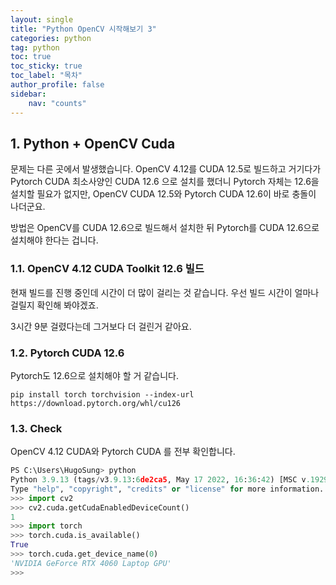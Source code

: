 ```yaml
---
layout: single
title: "Python OpenCV 시작해보기 3"
categories: python
tag: python
toc: true
toc_sticky: true
toc_label: "목차"
author_profile: false
sidebar:
    nav: "counts"
---
```


## 1. Python + OpenCV Cuda

문제는 다른 곳에서 발생했습니다. OpenCV 4.12를 CUDA 12.5로 빌드하고 거기다가 Pytorch CUDA 최소사양인 CUDA 12.6 으로 설치를 했더니 Pytorch 자체는 12.6을 설치할 필요가 없지만, OpenCV CUDA 12.5와 Pytorch CUDA 12.6이 바로 충돌이 나더군요.

방법은 OpenCV를 CUDA 12.6으로 빌드해서 설치한 뒤 Pytorch를 CUDA 12.6으로 설치해야 한다는 겁니다.

### 1.1. OpenCV 4.12 CUDA Toolkit 12.6 빌드

현재 빌드를 진행 중인데 시간이 더 많이 걸리는 것 같습니다. 우선 빌드 시간이 얼마나 걸릴지 확인해 봐야겠죠.

3시간 9분 걸렸다는데 그거보다 더 걸린거 같아요. 

### 1.2. Pytorch CUDA 12.6

Pytorch도 12.6으로 설치해야 할 거 같습니다.

```shell
pip install torch torchvision --index-url https://download.pytorch.org/whl/cu126
```

### 1.3. Check

OpenCV 4.12 CUDA와 Pytorch CUDA 를 전부 확인합니다.

```python
PS C:\Users\HugoSung> python
Python 3.9.13 (tags/v3.9.13:6de2ca5, May 17 2022, 16:36:42) [MSC v.1929 64 bit (AMD64)] on win32
Type "help", "copyright", "credits" or "license" for more information.
>>> import cv2
>>> cv2.cuda.getCudaEnabledDeviceCount()
1
>>> import torch
>>> torch.cuda.is_available()
True
>>> torch.cuda.get_device_name(0)
'NVIDIA GeForce RTX 4060 Laptop GPU'
>>>

```